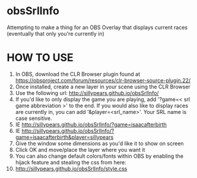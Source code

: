 # obsSrlInfo

Attempting to make a thing for an OBS Overlay that displays current races (eventually that only you're currently in)

# HOW TO USE

1. In OBS, download the CLR Browser plugin found at https://obsproject.com/forum/resources/clr-browser-source-plugin.22/
2. Once installed, create a new layer in your scene using the CLR Browser
3. Use the following url: http://sillypears.github.io/obsSrlInfo/
4. If you'd like to only display the game you are playing, add '?game=< srl game abbreviation >' to the end. If you would also like to display races are currently in, you can add '&player=<srl_name>'. Your SRL name is case sensitive.
  1. IE http://sillypears.github.io/obsSrlInfo/?game=isaacafterbirth
  2. IE http://sillypears.github.io/obsSrlInfo/?game=isaacafterbirth&player=sillypears
5. Give the window some dimensions as you'd like it to show on screen
6. Click OK and move/place the layer where you want it
7. You can also change default colors/fonts within OBS by enabling the hijack feature and stealing the css from here:
  1. http://sillypears.github.io/obsSrlInfo/style.css

